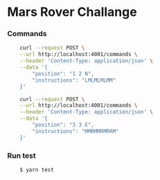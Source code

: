 # Mars Rover Challange


### Commands
```bash
    curl --request POST \
    --url http://localhost:4001/commands \
    --header 'Content-Type: application/json' \
    --data '{
        "position": "1 2 N",
        "instructions": "LMLMLMLMM"
    }'
```
```bash
    curl --request POST \
    --url http://localhost:4001/commands \
    --header 'Content-Type: application/json' \
    --data '{
        "position": "3 3 E",
        "instructions": "MMRMMRMRRM"
    }'
```

### Run test
```
    $ yarn test
```